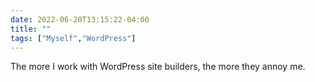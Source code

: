 ---date: 2022-06-20T13:15:22-04:00title: ""tags: ["Myself","WordPress"]---The more I work with WordPress site builders, the more they annoy me.